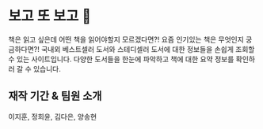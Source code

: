 # 보고 또 보고 📖
 책은 읽고 싶은데 어떤 책을 읽어야할지 모르겠다면?! 요즘 인기있는 책은 무엇인지 궁금하다면?! 
국내외 베스트셀러 도서와 스테디셀러 도서에 대한 정보들을 손쉽게 조회할 수 있는 사이트입니다. 
다양한 도서들을 한눈에 파악하고 책에 대한 요약 정보를 확인하러 갈 수 있습니다.

## 재작 기간 & 팀원 소개
이지훈, 정희윤, 김다은, 양송현

##
